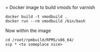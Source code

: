 = Docker image to build vmods for varnish

```console
docker build -t vmodbuild .
docker run --rm vmodbuild /bin/bash
```
Now within the image

```console
cd /root/rpmbuild/RPMS/x86_64/
scp * <to someplace nice>
```

